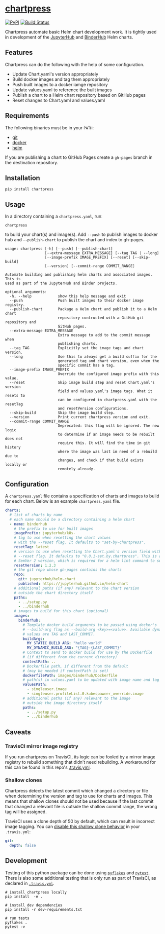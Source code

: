 # [chartpress](https://github.com/jupyterhub/chartpress)

[![PyPI](https://img.shields.io/pypi/v/chartpress.svg)](https://pypi.python.org/pypi/chartpress)
[![Build Status](https://travis-ci.org/jupyterhub/chartpress.svg?branch=master)](https://travis-ci.org/jupyterhub/chartpress)

Chartpress automate basic Helm chart development work. It is tightly used in development of the [JupyterHub](https://github.com/jupyterhub/zero-to-jupyterhub-k8s) and [BinderHub](https://github.com/jupyterhub/binderhub) Helm charts.

## Features

Chartpress can do the following with the help of some configuration.

- Update Chart.yaml's version appropriately
- Build docker images and tag them appropriately
- Push built images to a docker iamge repository
- Update values.yaml to reference the built images
- Publish a chart to a Helm chart repository based on GitHub pages
- Reset changes to Chart.yaml and values.yaml

## Requirements

The following binaries must be in your `PATH`:
- [git](https://www.git-scm.com/downloads)
- [docker](https://docs.docker.com/install/#supported-platforms)
- [helm](https://helm.sh/docs/using_helm/#installing-helm)

If you are publishing a chart to GitHub Pages create a `gh-pages` branch in the
destination repository.

## Installation

```
pip install chartpress
```

## Usage

In a directory containing a `chartpress.yaml`, run:

    chartpress

to build your chart(s) and image(s). Add `--push` to publish images to docker
hub and `--publish-chart` to publish the chart and index to gh-pages.

```
usage: chartpress [-h] [--push] [--publish-chart]
                  [--extra-message EXTRA_MESSAGE] [--tag TAG | --long]
                  [--image-prefix IMAGE_PREFIX] [--reset] [--skip-build]
                  [--version] [--commit-range COMMIT_RANGE]

Automate building and publishing helm charts and associated images. This is
used as part of the JupyterHub and Binder projects.

optional arguments:
  -h, --help            show this help message and exit
  --push                Push built images to their docker image registry.
  --publish-chart       Package a Helm chart and publish it to a Helm chart
                        repository contructed with a GitHub git repository and
                        GitHub pages.
  --extra-message EXTRA_MESSAGE
                        Extra message to add to the commit message when
                        publishing charts.
  --tag TAG             Explicitly set the image tags and chart version.
  --long                Use this to always get a build suffix for the
                        generated tag and chart version, even when the
                        specific commit has a tag.
  --image-prefix IMAGE_PREFIX
                        Override the configured image prefix with this value.
  --reset               Skip image build step and reset Chart.yaml's version
                        field and values.yaml's image tags. What it resets to
                        can be configured in chartpress.yaml with the resetTag
                        and resetVersion configurations.
  --skip-build          Skip the image build step.
  --version             Print current chartpress version and exit.
  --commit-range COMMIT_RANGE
                        Deprecated: this flag will be ignored. The new logic
                        to determine if an image needs to be rebuilt does not
                        require this. It will find the time in git history
                        where the image was last in need of a rebuild due to
                        changes, and check if that build exists locally or
                        remotely already.
```

## Configuration

A `chartpress.yaml` file contains a specification of charts and images to build
for each chart. Below is an example `chartpress.yaml` file.

```yaml
charts:
  # list of charts by name
  # each name should be a directory containing a helm chart
  - name: binderhub
    # the prefix to use for built images
    imagePrefix: jupyterhub/k8s-
    # tag to use when resetting the chart values
    # with the --reset flag. It defaults to "set-by-chartpress".
    resetTag: latest
    # version to use when resetting the Chart.yaml's version field with the
    # --reset flag. It defaults to "0.0.1-set.by.chartpress". This is a valid
    # SemVer 2 version, which is required for a helm lint command to succeed.
    resetVersion: 1.2.3
    # the git repo whose gh-pages contains the charts
    repo:
      git: jupyterhub/helm-chart
      published: https://jupyterhub.github.io/helm-chart
    # additional paths (if any) relevant to the chart version
    # outside the chart directory itself
    paths:
      - ../setup.py
      - ../binderhub
    # images to build for this chart (optional)
    images:
      binderhub:
        # Template docker build arguments to be passed using docker's
        # --build-arg flag as --build-arg <key>=<value>. Available dynamic
        # values are TAG and LAST_COMMIT.
        buildArgs:
          MY_STATIC_BUILD_ARG: "hello world"
          MY_DYNAMIC_BUILD_ARG: "{TAG}-{LAST_COMMIT}"
        # Context to send to docker build for use by the Dockerfile
        # (if different from the current directory)
        contextPath: ..
        # Dockerfile path, if different from the default
        # (may be needed if contextPath is set)
        dockerfilePath: images/binderhub/Dockerfile
        # path(s) in values.yaml to be updated with image name and tag
        valuesPath:
          - singleuser.image
          - singleuser.profileList.0.kubespawner_override.image
        # additional paths (if any) relevant to the image
        # outside the image directory itself
        paths:
          - ../setup.py
          - ../binderhub
```

## Caveats

### TravisCI mirror image registry

If you run chartpress on TravisCI, its logic can be fooled by a mirror image
registry to rebuild something that didn't need rebuilding. A workaround for this
can be found in this repo's [.travis.yml](.travis.yml).

### Shallow clones

Chartpress detects the latest commit which changed a directory or file when
determining the version and tag to use for charts and images. This means that
shallow clones should not be used because if the last commit that changed a
relevant file is outside the shallow commit range, the wrong tag will be
assigned.

TravisCI uses a clone depth of 50 by default, which can result in incorrect
image tagging. You can [disable this shallow clone
behavior](https://docs.travis-ci.com/user/customizing-the-build/#Git-Clone-Depth)
in your `.travis.yml`:

```yaml
git:
  depth: false
```

## Development

Testing of this python package can be done using [`pyflakes`](https://github.com/PyCQA/pyflakes) and [`pytest`](https://github.com/pytest-dev/pytest). There is also some additional testing that is only run as part of TravisCI, as declared in [`.travis.yml`](.travis.yml).

```
# install chartpress locally
pip install  -e .

# install dev dependencies
pip install -r dev-requirements.txt

# run tests
pyflakes .
pytest -v
```
